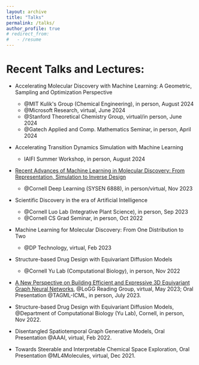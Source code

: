 ```yaml
---
layout: archive
title: "Talks"
permalink: /talks/
author_profile: true
# redirect_from:
#   - /resume
---
```


Recent Talks and Lectures:
======
* Accelerating Molecular Discovery with Machine Learning: A Geometric, Sampling and Optimization Perspective
  * @MIT Kulik's Group (Chemical Engineering), in person, August 2024
  * @Microsoft Research, virtual, June 2024
  * @Stanford Theoretical Chemistry Group, virtual/in person, June 2024
  * @Gatech Applied and Comp. Mathematics Seminar, in person, April 2024
* Accelerating Transition Dynamics Simulation with Machine Learning 
  * IAIFI Summer Workshop, in person, August 2024
* [Recent Advances of Machine Learning in Molecular Discovery: From Representation, Simulation to Inverse Design](https://classes.cornell.edu/browse/roster/FA23/class/SYSEN/6888)
  * @Cornell Deep Learning (SYSEN 6888), in person/virtual, Nov 2023
* Scientific Discovery in the era of Artificial Intelligence
  * @Cornell Luo Lab (Integrative Plant Science), in person, Sep 2023
  * @Cornell CS Grad Seminar, in person, Oct 2022
* Machine Learning for Molecular Discovery: From One Distribution to Two
  * @DP Technology, virtual, Feb 2023
* Structure-based Drug Design with Equivariant Diffusion Models
  * @Cornell Yu Lab (Computational Biology), in person, Nov 2022

* [A New Perspective on Building Efficient and Expressive 3D Equivariant Graph Neural Networks](https://m2d2.io/talks/logg/a-new-perspective-on-building-efficient-and-expressive-3d-equivariant-graph-neural-networks/), @LoGG Reading Group, virtual, May 2023; Oral Presentation @TAGML-ICML, in person, July 2023.
* Structure-based Drug Design with Equivariant Diffusion Models, @Department of Computational Biology (Yu Lab), Cornell, in person, Nov 2022.
* Disentangled Spatiotemporal Graph Generative Models, Oral Presentation @AAAI, virtual, Feb 2022.
* Towards Steerable and Interpretable Chemical Space Exploration, Oral Presentation @ML4Molecules, virtual, Dec 2021.





